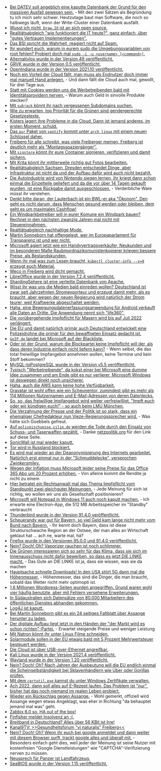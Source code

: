 * [Bei DATEV soll angeblich eine kaputte Datenbank der Grund für den massiven Ausfall gewesen sein.](https://www.borncity.com/blog/2021/12/04/ursache-fr-massive-datev-strung-8-11-2021/) - Mit den zwei Sätzen als Begründung tu ich mich sehr schwer. Heutzutage baut man Software, die noch so halbwegs läuft, wenn der Write-Cluster einer Datenbank ausfällt.
* [Wusst ich nicht, `Draw.IO` ist an sich open source.](https://opensource.com/article/21/12/open-source-mind-mapping-drawio)
* [Realitätsabgleich "wie funktioniert die IT heute?", ganz einfach, über "gutes Vertrauen Implementierungen".](https://utcc.utoronto.ca/~cks/space/blog/tech/StandardsNeedGoodFaith)
* [Das BSI spricht die Wahrheit, reagiert nicht auf Spam.](https://www.borncity.com/blog/2021/12/05/bsi-empfehlung-reagiert-nicht-auf-spam-mails/)
* [Ihr wundert euch, warum in eurem sudo die Umgebungsvariablen von root fehlen? Probiert doch mal `sudo -i -u <username> [<command>]`.](https://www.shellhacks.com/sudo-as-another-user/)
* [Alternativlos wurde in der Version 49 veröffentlicht.](https://blog.fefe.de/?ts=9f53dcc5)
* [GRVK wurde in der Version 0.5 veröffentlicht.](https://www.phoronix.com/scan.php?page=news_item&px=GRVK-0.5-Mantle-On-Vulkan)
* [OpenIndiana wurde in der Version 2021.10 veröffentlicht.](https://www.phoronix.com/scan.php?page=news_item&px=OpenIndiana-2021.10)
* [Noch ein Vorteil der Cloud fällt, man muss als Endnutzer doch immer mal manuell Hand anlegen.](https://www.borncity.com/blog/2021/12/05/umzug-der-magentacloud-daten-bis-5-12-sichern-ab-6-12-fr-3-tage-kein-zugriff/) - Und dann fällt die Cloud auch mal, gewollt, für drei Tage aus.
* [Statt mit Cookies werden uns die Werbetreibenden bald mit Identitätsprovidern nerven.](https://www.kuketz-blog.de/tracking-durch-identitaetsprovider/) - Warum auch Geld in sinvolle Produkte stecken?
* [Mit `subjack` könnt ihr nach vergessenen Subdomains suchen.](https://scheible.it/kali-linux-tool_subjack/)
* [Wie zu erwarten, top Priorität für die Grünen sind gendergerechte Gesetzestexte.](https://blog.fefe.de/?ts=9f53375b)
* [Kisters lagert ihre Probleme in die Cloud. Dann ist jemand anderes, im ersten Moment, schuld.](https://blog.fefe.de/?ts=9f533594)
* [Das `aur` Paket von `spotify` kommt unter `arch linux` mit einem neuen Schlüssel daher.](https://linuxundich.de/gnu-linux/neuer-gpg-key-fuer-spotify-unter-arch/)
* [Freiberg für alle schreibt, was viele Freiberger meinen, Freiberg ist deutlich mehr als "Montagsspaziergänger".](https://freibergfueralle.de/offener-brief)
* [Mit `sigstore` könnt ihr eure Container signieren, verifizieren und damit sichern.](https://opensource.com/article/21/12/sigstore-container-images)
* [Mit Krita könnt ihr mittlerweile richtig gut Fotos bearbeiten.](https://opensource.com/article/21/12/open-source-photo-editing-krita)
* [Realitätsabgleich Sachsen, Dresden entscheidet Dinge, aber Infrastruktur ist nicht da und der Aufbau dafür wird auch nicht bezahlt.](https://blog.fefe.de/?ts=9f509cd7)
* [Die Autoindustrie wird von Nintendo siegen lernen, ihr kriegt dann schon einmal die Einzelteile geliefert und da die vor über 14 Tagen gekauft wurden, ist eine Rückgabe damit ausgeschlossen.](https://blog.fefe.de/?ts=9f50964d) - Verderbliche Ware müsst ihr verstehen.
* [Denkt bitte daran, der Lauterbach ist ein BWL-er aka "Ökonom". Den geht es nicht darum, dass Menschen gesund werden oder bleiben, dem geht es um maximalen Cashflow!](https://blog.fefe.de/?ts=9f509081)
* [Ein Windparkbetreiber will in eurer Komune ein Windpark bauen? Rechnet in den nächsten zwanzig Jahren mal nicht mit Steuereinnahmen.](https://blog.fefe.de/?ts=9f533cda)
* [Realitätsabgleich nachhaltige Mode.](https://netzfrauen.org/2021/12/06/fashion-5/)
* [Martin Sonneborn hat offengelegt, wer im Europaparlament für Transparenz ist und wer nicht.](https://martinsonneborn.de/vonderleyens-geheime-pfizer-sms/)
* [Microsoft agiert jetzt wie ein Handyvertragsverkäufer, Neukunden und im besonderen Maße Raubmordnazikomunistenkopierer kriegen bessere Preise, als Bestandskunden.](https://www.bleepingcomputer.com/news/microsoft/microsoft-offers-50-percent-subscription-discounts-to-office-pirates/)
* [Wenn ihr mal was zum Lesen braucht, `kubectl cluster-info --v=9` erzeugt euch Material.](https://www.shellhacks.com/kubectl-debug-increase-verbosity/)
* [Weco in Freiberg wird dicht gemacht.](https://www.mdr.de/nachrichten/sachsen/chemnitz/freiberg/corona-hersteller-weco-feuerwerk-schliessung-100.html)
* [LibreOffice wurde in der Version 7.2.4 veröffentlicht.](https://www.planet3dnow.de/cms/64108-libreoffice-7-2-4-community/)
* [ShardingSphere ist eine verteilte Datenbank von Apache.](https://opensource.com/article/21/12/apache-shardingsphere)
* [Wisst ihr was uns die Medien bald einreden wollen? Deutschland ist zwar seit Jahrzehnten Stromexporteur und erzeugt damit mehr, als es braucht, aber wegen der neuen Regierung wird natürlich der Strom teurer, weil Kraftwerke abgeschaltet werden.](https://www.sonnenseite.com/de/energie/ewi-analyse-das-bedeutet-der-koalitionsvertrag-fuer-den-stromsektor/)
* [Haha, eine Bewegungsdatenerfassungsanwendung für Android verkauft alle Daten an Dritte. Die Anwendung nennt sich "life360".](https://www.borncity.com/blog/2021/12/07/app-life360-family-suchen-verkaufte-gps-standortdaten-seit-2016/)
* [Die vorübergehende Impfpflicht für Masern wird bis auf Juli 2022 verlängert.](https://impfentscheidung.online/masern-verlaengerung-uebergangsfrist/)
* [Die EU und damit natürlich primär auch Deutschland entwickelt eine Polizeidrohne die primär für den bewaffneten Einsatz gedacht ist.](https://netzpolitik.org/2021/mit-deutscher-beteiligung-eu-militaer-entwickelt-neuartige-polizeidrohne/)
* [`GoIP.de` landet bei Microsoft auf der Blackliste.](https://www.borncity.com/blog/2021/12/07/goip-de-auf-blacklist-gesetzt-kein-mailempfang-mehr-mit-microsoft-konten/)
* [Oder ist der Grund, warum die Blockpartei keine Impfpflicht will der, als dass deren Industrie einfach nicht liefern kann?](https://blog.fefe.de/?ts=9f519acf) - Wenn selbst, die das total freiwillige Impfangebot annehmen wollen, keine Termine und kein Stoff bekommen?
* [MySQL-toPostgreSQL wurde in der Version v5.5 veröffentlicht.](https://www.postgresql.org/about/news/mysql-to-postgresql-v55-has-been-released-2369/)
* [Typisch "Werbetreibende", da kokst einer bei Microsoft eine dumme Idee zusammen und am Ende gibt es nur verlierer, Microsoft Windows ist deswegen direkt noch unsicherer.](https://blog.fefe.de/?ts=9f51b3ca)
* [Haha, auch die AWS kann keine hohe Verfügbarkeit.](https://blog.fefe.de/?ts=9f514e87)
* [Gravatar ist wohl offen wie ein Scheunentor, zumindest gibt es mehr als 114 Millionen Nutzernamen und E-Mail-Adressen von deren Datenlecks.](https://www.borncity.com/blog/2021/12/07/gravatar-ca-114-mio-nutzernamen-und-e-mail-adressen-im-untergrund-verfgbar/)
* [So, so, das freiwillige Impfangebot wird weiter verfreiwilligt. "Impft euch oder wir kündigen euch!" - so auch beim LMU München.](https://blog.fefe.de/?ts=9f4ed501)
* [Die Verzahnung der Presse und der Politik ist so stark, dass ein ehemaliger Chefredakteur nun Vieze-Regierungssprecher wird.](https://blog.fefe.de/?ts=9f511c9d) - Was hätte sich Goebbels gefreut.
* [Auf `polizeischuesse.cilip.de` werden die Tode durch den Einsatz von Schuss- und Taserwaffen gezählt.](https://polizeischuesse.cilip.de/) - Danke [netzpolitik.org](https://netzpolitik.org/2021/datenvisualisierung-website-sammelt-toedliche-polizeischuesse/) für den Link auf diese Seite.
* [SonicWall ist mal wieder kaputt.](https://www.bleepingcomputer.com/news/security/sonicwall-strongly-urges-customers-to-patch-critical-sma-100-bugs/)
* [Tor wird in Russland blockiert.](https://www.bleepingcomputer.com/news/security/tor-s-main-site-blocked-in-russia-as-censorship-widens/)
* [Es wird mal wieder an der Deanonymisierung des Internets gearbeitet. Natürlich erst einmal nur in der "Schmuddelecke", versprochen *Zwinkersmiley*.](https://netzpolitik.org/2021/digitale-dienste-gesetz-eu-koennte-anonyme-uploads-auf-pornoseiten-verbieten/)
* [Wegen der Inflation muss Microsoft leider seine Preise für das Office 365 Abo um 20 Prozent erhöhen.](https://www.borncity.com/blog/2021/12/08/daumenschraube-monats-abo-fr-microsoft-office-365-soll-20-teurer-werden/) - Von alleine kommt die Rendite ja nicht zu einem
* [Hier betratet ein Rechtsanwalt mal das Thema Impfpflicht vom Standpunkt zwei gleichguter Meinungen.](https://verfassungsblog.de/die-enttabuisierung-des-korpers/) - Jede Meinung für sich ist richtig, wo wollen wir uns als Gesellschaft positionieren?
* [Microsoft will Notepad in Windows 11 auch noch kaputt machen.](https://www.bleepingcomputer.com/news/microsoft/microsoft-starts-rolling-out-redesigned-notepad-for-windows-11/) - Ich erwarte eine Electron-App, die 512 MB Arbeitsspeicher im "Standby" verbraucht
* [Thunderbird wurde in der Version 91.4.0 veröffentlicht.](https://www.borncity.com/blog/2021/12/07/thunderbird-91-4-0/)
* [Scheuerandy war gut für Bayern, so viel Geld kam lange nicht mehr vom Bund nach Bayern.](https://netzpolitik.org/2021/funklochamt-andi-scheuers-letzter-skandal/) - Ihr kennt doch Bayern, dass ist diese Strukturschwache Region an der Ostsee, der man alles an Wirtschaft geklaut hat ... ach ne, warte mal, hä?
* [Firefox wurde in den Versionen 95.0.0 und 91.4.0 veröffentlicht.](https://www.borncity.com/blog/2021/12/07/firefox-95-91-4-0esr/)
* [Nein? Doch! Oh? Vaporizer rauchen ist noch schlimmer.](https://blog.fefe.de/?ts=9f4cf7fe)
* [Die Grünen interessieren sich so sehr für das Klima, dass sie sich im Innenausschuss nicht dafür bewerben, so dass es jetzt DIE LINKE macht.](https://blog.fefe.de/?ts=9f4e13e4) - Das Gute an DIE LINKE ist ja, dass sie wissen, was sie da machen
* [Hauptsache schnelle Downloads! In den USA stört 5G dann mal die Höhenmesser.](https://blog.fefe.de/?ts=9f4e0d52) - Höhenmesser, das sind die Dinger, die man braucht, sobald das Wetter nicht mehr optimopti ist.
* [1,6 Millionen Wordpress-Seiten wurden angegriffen. Grund waren wohl vier häufig benutzte, aber mit Fehlern versehene Erweiterungen.](https://www.borncity.com/blog/2021/12/10/schwere-angriffe-auf-16-millionen-wordpress-seiten-9-12-2021/)
* [In Südaustralien sich Datensätze von 80.000 Mitarbeitern des öffentlichen Dienstes abhanden gekommen.](https://www.bleepingcomputer.com/news/security/data-breach-impacts-80-000-south-australian-govt-employees/)
* [Log4J ist kaputt.](https://www.bleepingcomputer.com/news/security/new-zero-day-exploit-for-log4j-java-library-is-an-enterprise-nightmare/)
* [Bei Martin Sonneborn gibt es ein 24 seitiges Faltblatt über Assange herunter zu laden.](https://martinsonneborn.de/assange-broschuere/)
* [Der digitale Aufbau liegt jetzt in den Händen der "der Markt wird es schon richten"-Partei.](https://netzpolitik.org/2021/zustaendigkeiten-fuer-digitales-scholz-wird-kein-digitalkanzler/) - Erwartet steigende Preise und weniger Leistung
* [Mit Natron könnt ihr unter Linux Filme schneiden.](https://opensource.com/article/21/12/film-compositing-linux-natron)
* [Solarmodule sollen in der EU etwaig bald mit 5 Prozent Mehrwertsteuer besteuert werden.](https://www.sonnenseite.com/de/politik/eu-will-solarmodule-fuer-photovoltaik-dachanlagen-von-mehrwertsteuer-befreien/)
* [Die Cloud ist über USB-over-Ethernet angreifbar.](https://www.borncity.com/blog/2021/12/10/cloud-dienste-ber-usb-over-ethernet-schwachstellen-angreifbar/)
* [Kali Linux wurde in der Version 2021.4 veröffentlicht.](https://www.bleepingcomputer.com/news/security/kali-linux-20214-released-with-9-new-tools-further-apple-m1-support/)
* [Wayland wurde in der Version 1.20 veröffentlicht.](https://www.phoronix.com/scan.php?page=news_item&px=Wayland-1.20-Released)
* [Nein? Doch! Oh? Nach Jahren der Ausbeutung will die EU endlich einmal die Scheinselbständigkeit bei Sklavenhändlern wie Uber oder Gorillas prüfen.](https://netzpolitik.org/2021/gig-work-eu-kommission-will-scheinselbststaendigkeit-stoppen/)
* [Mit dem `certutil.exe` kannst du unter Windows Zertifikate verwalten.](https://www.incredigeek.com/home/import-cert-pem-on-windows/)
* [Ach 2022, dann soll alles auf E-Rezept laufen. Das Problem ist "nur", bisher hat das noch niemand im realen Leben probiert.](https://netzpolitik.org/2021/digitales-gesundheitssystem-chaos-rund-um-das-e-rezept/)
* [Wieder ein Rückschlag gegen Assange.](https://netzpolitik.org/2021/britisches-gericht-auslieferungsverbot-fuer-assange-gekippt/) - Wohl gemerkt, offiziell wird Assange wegen etwas Angeklagt, was eher in Richtung "da behauptet jemand mal was" geht.
* [Zabbix 6.0 so, HA out of the box!](https://blog.zabbix.com/whats-new-in-zabbix-6-0-lts-by-arturs-lontons-zabbix-summit-online-2021/17761/)
* [Finfisher meldet Insolvenz an :(.](https://blog.fefe.de/?ts=9f4d42fd)
* [Breitband in Deutschland? Alles über 56 KBit ist Irre!](https://blog.fefe.de/?ts=9f4da72d)
* [Kanal9TV: >>Gesundheitsforum "vi naturalis" Freiberg<<](https://www.youtube.com/watch?v=aYpJkFQHjOY)
* [Nein? Doch! Oh? Wenn ihr euch bei google anmeldet und dann weiter mit diesem Browser surft, trackt google alles und überall mit.](https://www.kuketz-blog.de/cookies-wie-google-seine-nutzer-seitenuebergreifend-erkennt-bzw-trackt/) - Besonders einfach geht dies, weil jeder der Meinung ist seine Nutzer mit kostenfreien "Google Dienstleistungen" wie "CAPTCHA"-Verifizierung nerven zu müssen.
* [Neusprech für Panzer ist Landfahrzeug.](https://blog.fefe.de/?ts=9f4a262b)
* [SeaBIOS wurde in der Version 1.15 veröffentlicht.](https://www.phoronix.com/scan.php?page=news_item&px=SeaBIOS-1.15-Released)
